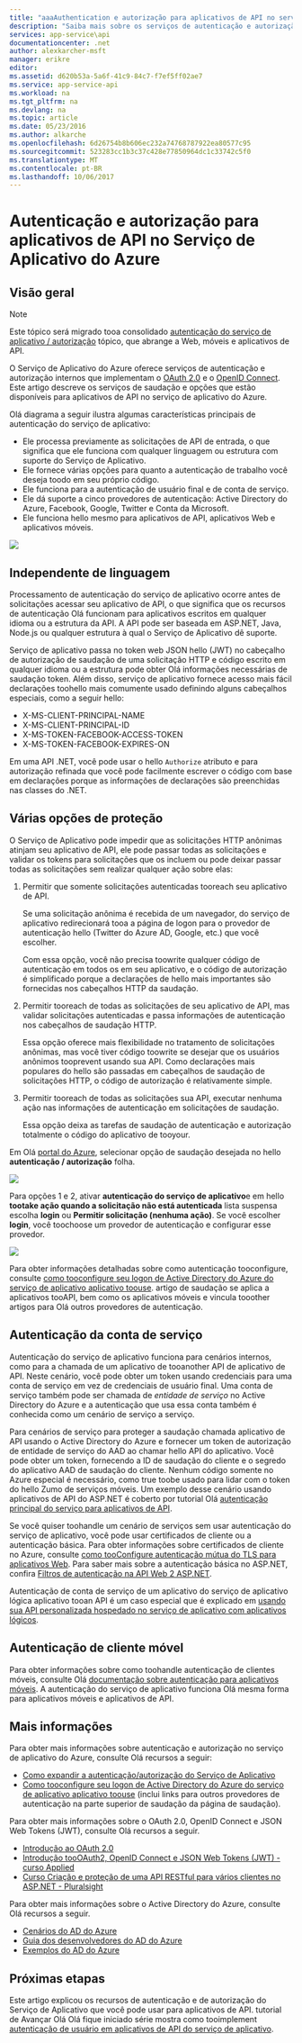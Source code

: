 ```yaml
---
title: "aaaAuthentication e autorização para aplicativos de API no serviço de aplicativo do Azure | Microsoft Docs"
description: "Saiba mais sobre os serviços de autenticação e autorização de saudação que fornece o serviço de aplicativo do Azure para aplicativos de API."
services: app-service\api
documentationcenter: .net
author: alexkarcher-msft
manager: erikre
editor: 
ms.assetid: d620b53a-5a6f-41c9-84c7-f7ef5ff02ae7
ms.service: app-service-api
ms.workload: na
ms.tgt_pltfrm: na
ms.devlang: na
ms.topic: article
ms.date: 05/23/2016
ms.author: alkarche
ms.openlocfilehash: 6d26754b8b606ec232a74768787922ea80577c95
ms.sourcegitcommit: 523283cc1b3c37c428e77850964dc1c33742c5f0
ms.translationtype: MT
ms.contentlocale: pt-BR
ms.lasthandoff: 10/06/2017
---
```

# <a name="authentication-and-authorization-for-api-apps-in-azure-app-service"></a>Autenticação e autorização para aplicativos de API no Serviço de Aplicativo do Azure
## <a name="overview"></a>Visão geral
> [!NOTE]
> Este tópico será migrado tooa consolidado [autenticação do serviço de aplicativo / autorização](../app-service/app-service-authentication-overview.md) tópico, que abrange a Web, móveis e aplicativos de API.
> 
> 

O Serviço de Aplicativo do Azure oferece serviços de autenticação e autorização internos que implementam o [OAuth 2.0](#oauth) e o [OpenID Connect](#oauth). Este artigo descreve os serviços de saudação e opções que estão disponíveis para aplicativos de API no serviço de aplicativo do Azure.

Olá diagrama a seguir ilustra algumas características principais de autenticação do serviço de aplicativo:

* Ele processa previamente as solicitações de API de entrada, o que significa que ele funciona com qualquer linguagem ou estrutura com suporte do Serviço de Aplicativo.
* Ele fornece várias opções para quanto a autenticação de trabalho você deseja toodo em seu próprio código.
* Ele funciona para a autenticação de usuário final e de conta de serviço. 
* Ele dá suporte a cinco provedores de autenticação: Active Directory do Azure, Facebook, Google, Twitter e Conta da Microsoft.
* Ele funciona hello mesmo para aplicativos de API, aplicativos Web e aplicativos móveis.

![](./media/app-service-api-authentication/api-apps-overview.png)

## <a name="language-agnostic"></a>Independente de linguagem
Processamento de autenticação do serviço de aplicativo ocorre antes de solicitações acessar seu aplicativo de API, o que significa que os recursos de autenticação Olá funcionam para aplicativos escritos em qualquer idioma ou a estrutura da API.  A API pode ser baseada em ASP.NET, Java, Node.js ou qualquer estrutura à qual o Serviço de Aplicativo dê suporte.

Serviço de aplicativo passa no token web JSON hello (JWT) no cabeçalho de autorização de saudação de uma solicitação HTTP e código escrito em qualquer idioma ou a estrutura pode obter Olá informações necessárias de saudação token. Além disso, serviço de aplicativo fornece acesso mais fácil declarações toohello mais comumente usado definindo alguns cabeçalhos especiais, como a seguir hello:

* X-MS-CLIENT-PRINCIPAL-NAME
* X-MS-CLIENT-PRINCIPAL-ID
* X-MS-TOKEN-FACEBOOK-ACCESS-TOKEN
* X-MS-TOKEN-FACEBOOK-EXPIRES-ON

Em uma API .NET, você pode usar o hello `Authorize` atributo e para autorização refinada que você pode facilmente escrever o código com base em declarações porque as informações de declarações são preenchidas nas classes do .NET.

## <a name="multiple-protection-options"></a>Várias opções de proteção
O Serviço de Aplicativo pode impedir que as solicitações HTTP anônimas atinjam seu aplicativo de API, ele pode passar todas as solicitações e validar os tokens para solicitações que os incluem ou pode deixar passar todas as solicitações sem realizar qualquer ação sobre elas:

1. Permitir que somente solicitações autenticadas tooreach seu aplicativo de API.
   
    Se uma solicitação anônima é recebida de um navegador, do serviço de aplicativo redirecionará tooa a página de logon para o provedor de autenticação hello (Twitter do Azure AD, Google, etc.) que você escolher. 
   
    Com essa opção, você não precisa toowrite qualquer código de autenticação em todos os em seu aplicativo, e o código de autorização é simplificado porque a declarações de hello mais importantes são fornecidas nos cabeçalhos HTTP da saudação.
2. Permitir tooreach de todas as solicitações de seu aplicativo de API, mas validar solicitações autenticadas e passa informações de autenticação nos cabeçalhos de saudação HTTP.
   
    Essa opção oferece mais flexibilidade no tratamento de solicitações anônimas, mas você tiver código toowrite se desejar que os usuários anônimos tooprevent usando sua API. Como declarações mais populares do hello são passadas em cabeçalhos de saudação de solicitações HTTP, o código de autorização é relativamente simple.
3. Permitir tooreach de todas as solicitações sua API, executar nenhuma ação nas informações de autenticação em solicitações de saudação.
   
    Essa opção deixa as tarefas de saudação de autenticação e autorização totalmente o código do aplicativo de tooyour.

Em Olá [portal do Azure](https://portal.azure.com/), selecionar opção de saudação desejada no hello **autenticação / autorização** folha.

![](./media/app-service-api-authentication/authblade.png)

Para opções 1 e 2, ativar **autenticação do serviço de aplicativo**e em hello **tootake ação quando a solicitação não está autenticada** lista suspensa escolha **login** ou **Permitir solicitação (nenhuma ação)**.  Se você escolher **login**, você toochoose um provedor de autenticação e configurar esse provedor.

![](./media/app-service-api-authentication/actiontotake.png)

Para obter informações detalhadas sobre como autenticação tooconfigure, consulte [como tooconfigure seu logon de Active Directory do Azure do serviço de aplicativo aplicativo toouse](../app-service-mobile/app-service-mobile-how-to-configure-active-directory-authentication.md). artigo de saudação se aplica a aplicativos tooAPI, bem como os aplicativos móveis e vincula tooother artigos para Olá outros provedores de autenticação.

## <a id="internal"></a> Autenticação da conta de serviço
Autenticação do serviço de aplicativo funciona para cenários internos, como para a chamada de um aplicativo de tooanother API de aplicativo de API. Neste cenário, você pode obter um token usando credenciais para uma conta de serviço em vez de credenciais de usuário final. Uma conta de serviço também pode ser chamada de *entidade de serviço* no Active Directory do Azure e a autenticação que usa essa conta também é conhecida como um cenário de serviço a serviço. 

Para cenários de serviço para proteger a saudação chamada aplicativo de API usando o Active Directory do Azure e fornecer um token de autorização de entidade de serviço do AAD ao chamar hello API do aplicativo. Você pode obter um token, fornecendo a ID de saudação do cliente e o segredo do aplicativo AAD de saudação do cliente. Nenhum código somente no Azure especial é necessário, como true toobe usado para lidar com o token do hello Zumo de serviços móveis. Um exemplo desse cenário usando aplicativos de API do ASP.NET é coberto por tutorial Olá [autenticação principal do serviço para aplicativos de API](app-service-api-dotnet-service-principal-auth.md).

Se você quiser toohandle um cenário de serviços sem usar autenticação do serviço de aplicativo, você pode usar certificados de cliente ou a autenticação básica. Para obter informações sobre certificados de cliente no Azure, consulte [como tooConfigure autenticação mútua do TLS para aplicativos Web](../app-service-web/app-service-web-configure-tls-mutual-auth.md). Para saber mais sobre a autenticação básica no ASP.NET, confira [Filtros de autenticação na API Web 2 ASP.NET](http://www.asp.net/web-api/overview/security/authentication-filters).

Autenticação de conta de serviço de um aplicativo do serviço de aplicativo lógica aplicativo tooan API é um caso especial que é explicado em [usando sua API personalizada hospedado no serviço de aplicativo com aplicativos lógicos](../logic-apps/logic-apps-custom-hosted-api.md).

## <a name="mobile-client-authentication"></a>Autenticação de cliente móvel
Para obter informações sobre como toohandle autenticação de clientes móveis, consulte Olá [documentação sobre autenticação para aplicativos móveis](../app-service-mobile/app-service-mobile-ios-get-started-users.md). A autenticação do serviço de aplicativo funciona Olá mesma forma para aplicativos móveis e aplicativos de API.

## <a name="more-information"></a>Mais informações
Para obter mais informações sobre autenticação e autorização no serviço de aplicativo do Azure, consulte Olá recursos a seguir:

* [Como expandir a autenticação/autorização do Serviço de Aplicativo](https://azure.microsoft.com/blog/announcing-app-service-authentication-authorization/)
* [Como tooconfigure seu logon de Active Directory do Azure do serviço de aplicativo aplicativo toouse](../app-service-mobile/app-service-mobile-how-to-configure-active-directory-authentication.md) (inclui links para outros provedores de autenticação na parte superior de saudação da página de saudação). 

Para obter mais informações sobre o OAuth 2.0, OpenID Connect e JSON Web Tokens (JWT), consulte Olá recursos a seguir.

* [Introdução ao OAuth 2.0](http://shop.oreilly.com/product/0636920021810.do "Getting Started with OAuth 2.0") 
* [Introdução tooOAuth2, OpenID Connect e JSON Web Tokens (JWT) - curso Applied](http://www.pluralsight.com/courses/oauth2-json-web-tokens-openid-connect-introduction) 
* [Curso Criação e proteção de uma API RESTful para vários clientes no ASP.NET - Pluralsight](http://www.pluralsight.com/courses/building-securing-restful-api-aspdotnet)

Para obter mais informações sobre o Active Directory do Azure, consulte Olá recursos a seguir.

* [Cenários do AD do Azure](http://aka.ms/aadscenarios)
* [Guia dos desenvolvedores do AD do Azure](http://aka.ms/aaddev)
* [Exemplos do AD do Azure](http://aka.ms/aadsamples)

## <a name="next-steps"></a>Próximas etapas
Este artigo explicou os recursos de autenticação e de autorização do Serviço de Aplicativo que você pode usar para aplicativos de API. tutorial de Avançar Olá Olá fique iniciado série mostra como tooimplement [autenticação de usuário em aplicativos de API do serviço de aplicativo](app-service-api-dotnet-user-principal-auth.md).

